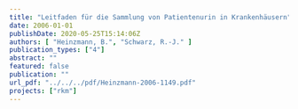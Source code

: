 ```yaml
---
title: "Leitfaden für die Sammlung von Patientenurin in Krankenhäusern"
date: 2006-01-01
publishDate: 2020-05-25T15:14:06Z
authors: [ "Heinzmann, B.", "Schwarz, R.-J." ]
publication_types: ["4"]
abstract: ""
featured: false
publication: ""
url_pdf: "../../../pdf/Heinzmann-2006-1149.pdf"
projects: ["rkm"]
---
```


